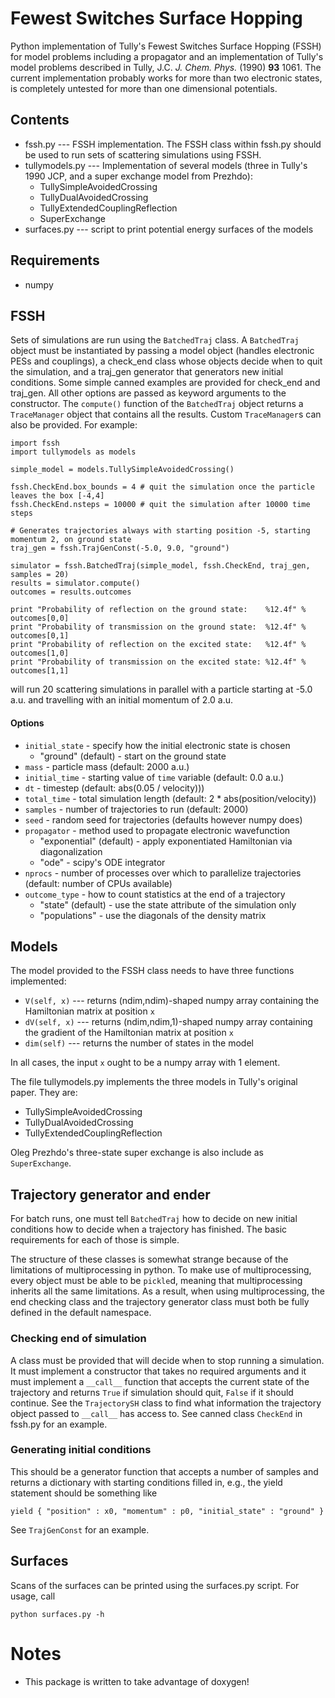 # Fewest Switches Surface Hopping
Python implementation of Tully's Fewest Switches Surface Hopping (FSSH) for model problems including
a propagator and an implementation of Tully's model problems described in Tully, J.C. _J. Chem. Phys._ (1990) **93** 1061.
The current implementation probably works for more than two electronic states, is completely untested for more than
one dimensional potentials.

## Contents
* fssh.py --- FSSH implementation. The FSSH class within fssh.py should be used to run sets of scattering simulations using FSSH.
* tullymodels.py --- Implementation of several models (three in Tully's 1990 JCP, and a super exchange model from Prezhdo):
  - TullySimpleAvoidedCrossing
  - TullyDualAvoidedCrossing
  - TullyExtendedCouplingReflection
  - SuperExchange
* surfaces.py --- script to print potential energy surfaces of the models

## Requirements
* numpy

## FSSH
Sets of simulations are run using the `BatchedTraj` class. A `BatchedTraj` object must be instantiated by passing a model object
(handles electronic PESs and couplings), a check_end class whose objects decide when to quit the simulation, and a traj_gen
generator that generators new initial conditions. Some simple canned examples are provided for check_end and traj_gen. All
other options are passed as keyword arguments to the constructor. The `compute()` function of the 
`BatchedTraj` object returns a `TraceManager` object that contains all the results. Custom `TraceManager`s can also be
provided. For example:

    import fssh
    import tullymodels as models

    simple_model = models.TullySimpleAvoidedCrossing()

    fssh.CheckEnd.box_bounds = 4 # quit the simulation once the particle leaves the box [-4,4]
    fssh.CheckEnd.nsteps = 10000 # quit the simulation after 10000 time steps

    # Generates trajectories always with starting position -5, starting momentum 2, on ground state
    traj_gen = fssh.TrajGenConst(-5.0, 9.0, "ground")

    simulator = fssh.BatchedTraj(simple_model, fssh.CheckEnd, traj_gen, samples = 20)
    results = simulator.compute()
    outcomes = results.outcomes

    print "Probability of reflection on the ground state:    %12.4f" % outcomes[0,0]
    print "Probability of transmission on the ground state:  %12.4f" % outcomes[0,1]
    print "Probability of reflection on the excited state:   %12.4f" % outcomes[1,0]
    print "Probability of transmission on the excited state: %12.4f" % outcomes[1,1]

will run 20 scattering simulations in parallel with a particle starting at -5.0 a.u. and travelling with an initial momentum of 2.0 a.u.

#### Options
* `initial_state` - specify how the initial electronic state is chosen
    * "ground" (default) - start on the ground state
* `mass` - particle mass (default: 2000 a.u.)
* `initial_time` - starting value of `time` variable (default: 0.0 a.u.)
* `dt` - timestep (default: abs(0.05 / velocity)))
* `total_time` - total simulation length (default: 2 * abs(position/velocity))
* `samples` - number of trajectories to run (default: 2000)
* `seed` - random seed for trajectories (defaults however numpy does)
* `propagator` - method used to propagate electronic wavefunction
    * "exponential" (default) - apply exponentiated Hamiltonian via diagonalization
    * "ode" - scipy's ODE integrator
* `nprocs` - number of processes over which to parallelize trajectories (default: number of CPUs available)
* `outcome_type` - how to count statistics at the end of a trajectory
    * "state" (default) - use the state attribute of the simulation only
    * "populations" - use the diagonals of the density matrix

## Models
The model provided to the FSSH class needs to have three functions implemented:

* `V(self, x)` --- returns (ndim,ndim)-shaped numpy array containing the Hamiltonian matrix at position `x`
* `dV(self, x)` --- returns (ndim,ndim,1)-shaped numpy array containing the gradient of the Hamiltonian matrix at position `x`
* `dim(self)` --- returns the number of states in the model

In all cases, the input `x` ought to be a numpy array with 1 element.

The file tullymodels.py implements the three models in Tully's original paper. They are:

* TullySimpleAvoidedCrossing
* TullyDualAvoidedCrossing
* TullyExtendedCouplingReflection

Oleg Prezhdo's three-state super exchange is also include as `SuperExchange`.

## Trajectory generator and ender
For batch runs, one must tell `BatchedTraj` how to decide on new initial conditions
how to decide when a trajectory has finished. The basic requirements for each of those
is simple.

The structure of these classes is somewhat strange because of the limitations of
multiprocessing in python. To make use of multiprocessing, every object
must be able to be `pickle`d, meaning that multiprocessing inherits all the
same limitations. As a result, when using multiprocessing, the end checking
class and the trajectory generator class must both be fully defined in the default
namespace.

### Checking end of simulation
A class must be provided that will decide when to stop running a simulation. It must
implement a constructor that takes no required arguments and it must implement a
`__call__` function that accepts the current state of the trajectory and returns `True`
if simulation should quit, `False` if it should continue. See the `TrajectorySH` class
to find what information the trajectory object passed to `__call__` has access to.
See canned class `CheckEnd` in fssh.py for an example.

### Generating initial conditions
This should be a generator function that accepts a number of samples
and returns a dictionary with starting conditions filled in, e.g.,
the yield statement should be something like

    yield { "position" : x0, "momentum" : p0, "initial_state" : "ground" }

See `TrajGenConst` for an example.

## Surfaces
Scans of the surfaces can be printed using the surfaces.py script. For usage, call

    python surfaces.py -h

# Notes
* This package is written to take advantage of doxygen!
